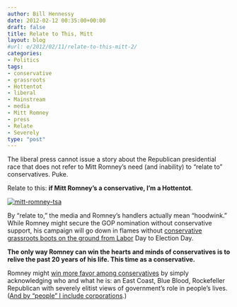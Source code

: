 ```yaml
---
author: Bill Hennessy
date: 2012-02-12 00:35:00+00:00
draft: false
title: Relate to This, Mitt
layout: blog
#url: e/2012/02/11/relate-to-this-mitt-2/
categories:
- Politics
tags:
- conservative
- grassroots
- Hottentot
- liberal
- Mainstream
- media
- Mitt Romney
- press
- Relate
- Severely
type: "post"
---
```


The liberal press cannot issue a story about the Republican presidential race that does not refer to Mitt Romney’s need (and inability) to “relate to” conservatives. Puke.

Relate to this: **if Mitt Romney’s a conservative, I’m a Hottentot**.

[![mitt-romney-tsa](https://hennessysview.com/wp-content/uploads/2012/02/mitt-romney-tsa_thumb1.jpg)
](https://hennessysview.com/wp-content/uploads/2012/02/mitt-romney-tsa1.jpg)

By “relate to,” the media and Romney’s handlers actually mean “hoodwink.” While Romney might secure the GOP nomination without conservative support, his campaign will go down in flames without [conservative grassroots boots on the ground from Labor](https://3rdanniversaryteaparty.eventbrite.com) Day to Election Day.

**The only way Romney can win the hearts and minds of conservatives is to relive the past 20 years of his life. This time as a conservative.**

Romney might [win more favor among conservatives](https://swampland.time.com/2012/02/10/at-cpac-romney-stresses-conservative-credentials/) by simply acknowledging who and what he is: an East Coast, Blue Blood, Rockefeller Republican with severely elitist views of government’s role in people’s lives. ([And by “people” I include corporations](https://reason.com/blog/2011/08/11/romney-corporations-are-people).)
